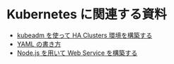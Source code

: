 # Kubernetes に関連する資料
* [kubeadm を使って HA Clusters 環境を構築する](./docs/making_ha_clusters.md)
* [YAML の書き方](./docs/k8s_yaml.md)
* [Node.js を用いて Web Service を構築する](./docs/web_service.md)
